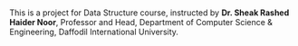 # 
This is a project for Data Structure course, instructed by **Dr. Sheak Rashed Haider Noor**, Professor and Head, Department of Computer Science & Engineering, Daffodil International University.


